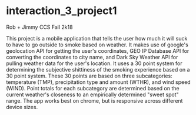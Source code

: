 # interaction_3_project1 
Rob + Jimmy CCS Fall 2k18

This project is a mobile application that tells the user how much it will suck to have to go outside to smoke based on weather. It makes use of google's geolocation API for getting the user's coordinates, GEO IP Database API for converting the coordinates to city name, and Dark Sky Weather API for pulling weather data for the user's location. It uses a 30 point system for determining the subjective shittiness of the smoking experience based on a 30 point system. These 30 points are based on three subcategories: temperature (TMP), precipitation type and amount (WTHR), and wind speed (WIND). Point totals for each subcategory are determined based on the current weather's closeness to an empirically determined "sweet spot" range. The app works best on chrome, but is responsive across different device sizes. 
